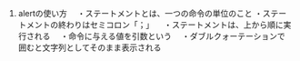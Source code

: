 1. alertの使い方
　・ステートメントとは、一つの命令の単位のこと
  ・ステートメントの終わりはセミコロン「；」
　・ステートメントは、上から順に実行される
　・命令に与える値を引数という
　・ダブルクォーテーションで囲むと文字列としてそのまま表示される
